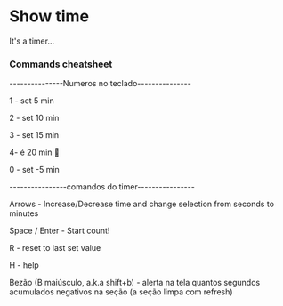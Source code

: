 # Show time
  It's a timer...

### Commands cheatsheet

---------------Numeros no teclado---------------

 1 - set 5 min

 2 - set 10 min

 3 - set 15 min

 4- é 20 min :herb:

 0 - set -5 min

----------------comandos do timer----------------

Arrows - Increase/Decrease time and change selection from seconds to minutes

Space / Enter - Start count!

R - reset to last set value

H - help

Bezão (B maiúsculo, a.k.a shift+b) - alerta na tela quantos segundos acumulados negativos na seção (a seção limpa com refresh)

